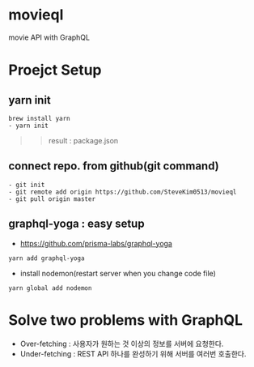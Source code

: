 # movieql

movie API with GraphQL

# Proejct Setup

## yarn init

```
brew install yarn
- yarn init
```

> > result : package.json

## connect repo. from github(git command)

```
- git init
- git remote add origin https://github.com/SteveKim0513/movieql
- git pull origin master
```

## graphql-yoga : easy setup

- https://github.com/prisma-labs/graphql-yoga

```
yarn add graphql-yoga
```

- install nodemon(restart server when you change code file)

```
yarn global add nodemon
```

# Solve two problems with GraphQL

- Over-fetching : 사용자가 원하는 것 이상의 정보를 서버에 요청한다.
- Under-fetching : REST API 하나를 완성하기 위해 서버를 여러번 호출한다.
